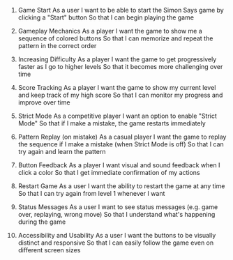  
1. Game Start
As a user
I want to be able to start the Simon Says game by clicking a "Start" button
So that I can begin playing the game

2. Gameplay Mechanics
As a player
I want the game to show me a sequence of colored buttons
So that I can memorize and repeat the pattern in the correct order

3. Increasing Difficulty
As a player
I want the game to get progressively faster as I go to higher levels
So that it becomes more challenging over time

4. Score Tracking
As a player
I want the game to show my current level and keep track of my high score
So that I can monitor my progress and improve over time

5. Strict Mode
As a competitive player
I want an option to enable "Strict Mode"
So that if I make a mistake, the game restarts immediately

6. Pattern Replay (on mistake)
As a casual player
I want the game to replay the sequence if I make a mistake (when Strict Mode is off)
So that I can try again and learn the pattern

7. Button Feedback
As a player
I want visual and sound feedback when I click a color
So that I get immediate confirmation of my actions

8. Restart Game
As a user
I want the ability to restart the game at any time
So that I can try again from level 1 whenever I want

9. Status Messages
As a user
I want to see status messages (e.g. game over, replaying, wrong move)
So that I understand what's happening during the game

10. Accessibility and Usability
As a user
I want the buttons to be visually distinct and responsive
So that I can easily follow the game even on different screen sizes


